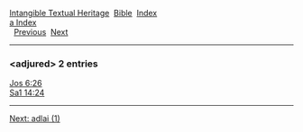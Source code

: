 [Intangible Textual Heritage](../../index)  [Bible](../index) 
[Index](index)   
[a Index](_a_)  
  [Previous](c00203)  [Next](c00205) 

------------------------------------------------------------------------

### &lt;adjured&gt; 2 entries

[Jos 6:26](../kjv/jos006.htm#026)  
[Sa1 14:24](../kjv/sa1014.htm#024)  

------------------------------------------------------------------------

[Next: adlai (1)](c00205)
